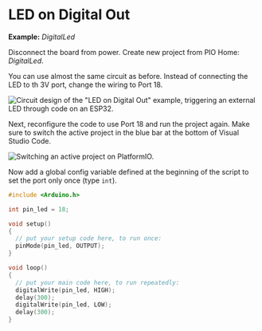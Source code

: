 # LED on Digital Out

**Example:** *DigitalLed*

Disconnect the board from power. Create new project from PIO Home:
*DigitalLed*.

You can use almost the same circuit as before. Instead of connecting the
LED to th 3V port, change the wiring to Port 18.

![Circuit design of the \"LED on Digital Out\" example, triggering an
external LED through code on an
ESP32.](./media/digital-led-circuit.svg)

Next, reconfigure the code to use Port 18 and run the project again.
Make sure to switch the active project in the blue bar at the bottom of
Visual Studio Code.

![Switching an active project on
PlatformIO.](./media/platformio-active-project.png)

Now add a global config variable defined at the beginning of the script
to set the port only once (type `int`).

```c++
#include <Arduino.h>

int pin_led = 18;

void setup()
{
  // put your setup code here, to run once:
  pinMode(pin_led, OUTPUT);
}

void loop()
{
  // put your main code here, to run repeatedly:
  digitalWrite(pin_led, HIGH);
  delay(300);
  digitalWrite(pin_led, LOW);
  delay(300);
}
```
